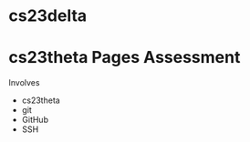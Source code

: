 # cs23delta
cs23theta Pages Assessment
=====================
Involves
* cs23theta
* git
* GitHub
* SSH
